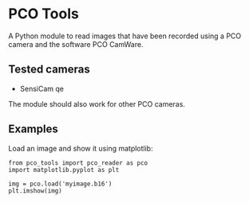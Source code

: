 
# PCO Tools

A Python module to read images that have been recorded using a PCO camera and
the software PCO CamWare.

## Tested cameras

* SensiCam qe

The module should also work for other PCO cameras.

## Examples

Load an image and show it using matplotlib:

    from pco_tools import pco_reader as pco
    import matplotlib.pyplot as plt
    
    img = pco.load('myimage.b16')
    plt.imshow(img)
